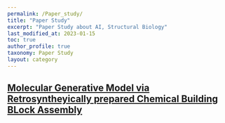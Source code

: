 ```yaml
---
permalink: /Paper_study/
title: "Paper Study"
excerpt: "Paper Study about AI, Structural Biology"
last_modified_at: 2023-01-15
toc: true
author_profile: true
taxonomy: Paper Study
layout: category
---
```


## [Molecular Generative Model via Retrosyntheyically prepared Chemical Building BLock Assembly](https://jasonkim8652.github.io/paperstudy/BBAR/)